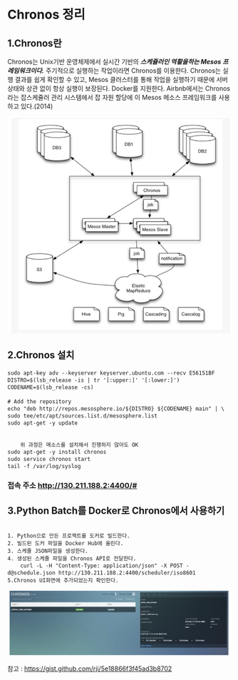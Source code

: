 # Chronos 정리
## 1.Chronos란

Chronos는 Unix기반 운영체제에서 실시간 기반의 ***스케쥴러인 역활을하는 Mesos 프레임워크이다.*** 주기적으로 실행하는 작업이라면 Chronos를 이용한다.
Chronos는 실행 결과를 쉽게 확인할 수 있고, Mesos 클러스터를 통해 작업을 실행하기 때문에 서버 상태와 상관 없이 항상 실행이 보장된다.
Docker를 지원한다. Airbnb에서는 Chronos라는 잡스케쥴러 관리 시스템에서 잡 자원 할당에 이 Mesos 메소스 프레임워크를 사용하고 있다.(2014)


![Chronos 구조](https://github.com/namgunghyeon/wiki/blob/master/images/chronos/%EC%8A%A4%ED%81%AC%EB%A6%B0%EC%83%B7%202016-10-30%20%EC%98%A4%ED%9B%84%2010.06.58.png?raw=true)

## 2.Chronos 설치
```
sudo apt-key adv --keyserver keyserver.ubuntu.com --recv E56151BF
DISTRO=$(lsb_release -is | tr '[:upper:]' '[:lower:]')
CODENAME=$(lsb_release -cs)

# Add the repository
echo "deb http://repos.mesosphere.io/${DISTRO} ${CODENAME} main" | \ sudo tee/etc/apt/sources.list.d/mesosphere.list
sudo apt-get -y update


	위 과정은 메소스를 설치해서 진행하지 않아도 OK
sudo apt-get -y install chronos
sudo service chronos start
tail -f /var/log/syslog
```

### 접속 주소 http://130.211.188.2:4400/#


## 3.Python Batch를 Docker로 Chronos에서 사용하기
```

1. Python으로 만든 프로젝트를 도커로 빌드한다.
2. 빌드된 도커 파일을 Docker Hub에 올린다.
3. 스케쥴 JSON파일을 생성한다.
4. 생성된 스케쥴 파일을 Chronos API로 전달한다.
    curl -L -H "Content-Type: application/json" -X POST -d@schedule.json http://130.211.188.2:4400/scheduler/iso8601
5.Chronos UI화면에 추가되었는지 확인한다.
```

![chrono 실행 이미지](https://github.com/namgunghyeon/wiki/blob/master/images/chronos/%EC%8A%A4%ED%81%AC%EB%A6%B0%EC%83%B7%202016-10-30%20%EC%98%A4%ED%9B%84%2010.07.04.png?raw=true)

참고 : https://gist.github.com/rji/5e18866f3f45ad3b8702
